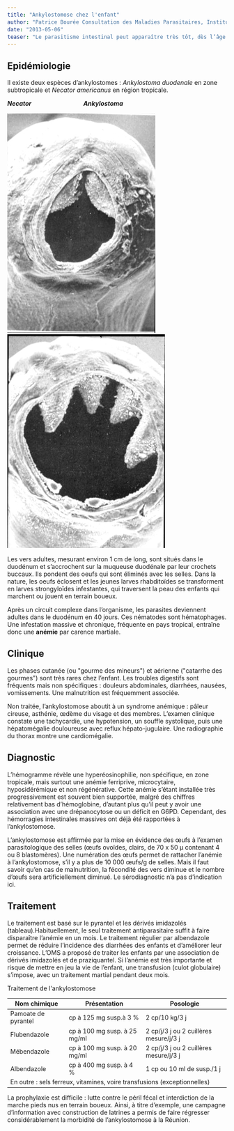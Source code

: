 ```yaml
---
title: "Ankylostomose chez l'enfant"
author: "Patrice Bourée Consultation des Maladies Parasitaires, Institut Alfred Fournier, Paris"
date: "2013-05-06"
teaser: "Le parasitisme intestinal peut apparaître très tôt, dès l’âge de 3 semaines, et augmente avec l’âge. Il est lié à une hygiène alimentaire défectueuse et au contact avec le sol, favorisé par la marche en terrain le plus souvent humide. Le polyparasitisme fréquent, associé au paludisme et à une malnutrition, aggrave les symptômes. "
---
```


## Epidémiologie

Il existe deux espèces d’ankylostomes : _Ankylostoma duodenale_ en zone subtropicale et _Necator americanus_ en région tropicale.

_**Necator                                    Ankylostoma**_

![](page-8-fig-10-necator-0.jpg)
![](page-8-fig-9-0.jpg)


Les vers adultes, mesurant environ 1 cm de long, sont situés dans le duodénum et s’accrochent sur la muqueuse duodénale par leur crochets buccaux. Ils pondent des oeufs qui sont éliminés avec les selles. Dans la nature, les oeufs éclosent et les jeunes larves rhabditoïdes se transforment en larves strongyloïdes infestantes, qui traversent la peau des enfants qui marchent ou jouent en terrain boueux.

Après un circuit complexe dans l’organisme, les parasites deviennent adultes dans le duodénum en 40 jours. Ces nématodes sont hématophages. Une infestation massive et chronique, fréquente en pays tropical, entraîne donc une **anémie** par carence martiale.

## Clinique

Les phases cutanée (ou "gourme des mineurs") et aérienne ("catarrhe des gourmes") sont très rares chez l’enfant. Les troubles digestifs sont fréquents mais non spécifiques : douleurs abdominales, diarrhées, nausées, vomissements. Une malnutrition est fréquemment associée.

Non traitée, l’ankylostomose aboutit à un syndrome anémique : pâleur cireuse, asthénie, œdème du visage et des membres. L’examen clinique constate une tachycardie, une hypotension, un souffle systolique, puis une hépatomégalie douloureuse avec reflux hépato-jugulaire. Une radiographie du thorax montre une cardiomégalie.

## Diagnostic

L’hémogramme révèle une hyperéosinophilie, non spécifique, en zone tropicale, mais surtout une anémie ferriprive, microcytaire, hyposidérémique et non régénérative. Cette anémie s’étant installée très progressivement est souvent bien supportée, malgré des chiffres relativement bas d’hémoglobine, d’autant plus qu’il peut y avoir une association avec une drépanocytose ou un déficit en G6PD. Cependant, des hémorragies intestinales massives ont déjà été rapportées à l’ankylostomose.

L’ankylostomose est affirmée par la mise en évidence des œufs à l’examen parasitologique des selles (œufs ovoïdes, clairs, de 70 x 50 µ contenant 4 ou 8 blastomères). Une numération des œufs permet de rattacher l’anémie à l’ankylostomose, s’il y a plus de 10 000 œufs/g de selles. Mais il faut savoir qu’en cas de malnutrition, la fécondité des vers diminue et le nombre d’œufs sera artificiellement diminué. Le sérodiagnostic n’a pas d’indication ici.

## Traitement

Le traitement est basé sur le pyrantel et les dérivés imidazolés (tableau).Habituellement, le seul traitement antiparasitaire suffit à faire disparaître l’anémie en un mois. Le traitement régulier par albendazole permet de réduire l’incidence des diarrhées des enfants et d’améliorer leur croissance. L’OMS a proposé de traiter les enfants par une association de dérivés imidazolés et de praziquantel. Si l’anémie est très importante et risque de mettre en jeu la vie de l’enfant, une transfusion (culot globulaire) s’impose, avec un traitement martial pendant deux mois.

Traitement de l'ankylostomose

<table>

<thead>

<tr>

<th scope="col">Nom chimique</th>

<th scope="col">Présentation</th>

<th scope="col">Posologie</th>

</tr>

</thead>

<tbody>

<tr>

<td>Pamoate de  
pyrantel</td>

<td>cp à 125 mg  
susp.à 3 %</td>

<td>2 cp/10 kg/3 j</td>

</tr>

<tr>

<td>Flubendazole</td>

<td>cp à 100 mg  
susp. à 25 mg/ml</td>

<td>2 cp/j/3 j  
ou 2 cuillères mesure/j/3 j</td>

</tr>

<tr>

<td>Mébendazole</td>

<td>cp à 100 mg  
susp. à 20 mg/ml</td>

<td>2 cp/j/3 j  
ou 2 cuillères mesure/j/3 j</td>

</tr>

<tr>

<td>Albendazole</td>

<td>cp à 400 mg  
susp. à 4 %</td>

<td>1 cp ou 10 ml de susp./1 j</td>

</tr>

<tr>

<td colspan="3">En outre : sels ferreux, vitamines, voire transfusions (exceptionnelles)</td>

</tr>

</tbody>

</table>

La prophylaxie est difficile : lutte contre le péril fécal et interdiction de la marche pieds nus en terrain boueux. Ainsi, à titre d’exemple, une campagne d’information avec construction de latrines a permis de faire régresser considérablement la morbidité de l’ankylostomose à la Réunion.